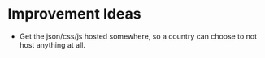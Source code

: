 # Improvement Ideas

- Get the json/css/js hosted somewhere, so a country can choose to not host anything at all.

